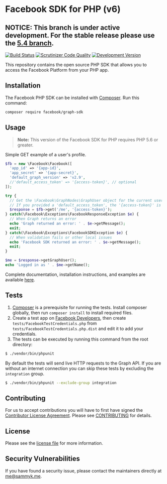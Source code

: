 # Facebook SDK for PHP (v6)

## NOTICE: This branch is under active development. For the stable release please use the [5.4 branch](https://github.com/facebook/php-graph-sdk/tree/5.4).

[![Build Status](https://img.shields.io/travis/facebook/php-graph-sdk/master.svg)](https://travis-ci.org/facebook/php-graph-sdk)
[![Scrutinizer Code Quality](https://scrutinizer-ci.com/g/facebook/facebook-php-sdk-v4/badges/quality-score.png?b=master)](https://scrutinizer-ci.com/g/facebook/facebook-php-sdk-v4/?branch=master)
[![Development Version](http://img.shields.io/badge/Development%20Version-v6.0-orange.svg)](https://packagist.org/packages/facebook/graph-sdk)


This repository contains the open source PHP SDK that allows you to access the Facebook Platform from your PHP app.


## Installation

The Facebook PHP SDK can be installed with [Composer](https://getcomposer.org/). Run this command:

```sh
composer require facebook/graph-sdk
```


## Usage

> **Note:** This version of the Facebook SDK for PHP requires PHP 5.6 or greater.

Simple GET example of a user's profile.

```php
$fb = new \Facebook\Facebook([
  'app_id' => '{app-id}',
  'app_secret' => '{app-secret}',
  'default_graph_version' => 'v2.9',
  //'default_access_token' => '{access-token}', // optional
]);

try {
  // Get the \Facebook\GraphNodes\GraphUser object for the current user.
  // If you provided a 'default_access_token', the '{access-token}' is optional.
  $response = $fb->get('/me', '{access-token}');
} catch(\Facebook\Exceptions\FacebookResponseException $e) {
  // When Graph returns an error
  echo 'Graph returned an error: ' . $e->getMessage();
  exit;
} catch(\Facebook\Exceptions\FacebookSDKException $e) {
  // When validation fails or other local issues
  echo 'Facebook SDK returned an error: ' . $e->getMessage();
  exit;
}

$me = $response->getGraphUser();
echo 'Logged in as ' . $me->getName();
```

Complete documentation, installation instructions, and examples are available [here](docs/).


## Tests

1. [Composer](https://getcomposer.org/) is a prerequisite for running the tests. Install composer globally, then run `composer install` to install required files.
2. Create a test app on [Facebook Developers](https://developers.facebook.com), then create `tests/FacebookTestCredentials.php` from `tests/FacebookTestCredentials.php.dist` and edit it to add your credentials.
3. The tests can be executed by running this command from the root directory:

```bash
$ ./vendor/bin/phpunit
```

By default the tests will send live HTTP requests to the Graph API. If you are without an internet connection you can skip these tests by excluding the `integration` group.

```bash
$ ./vendor/bin/phpunit --exclude-group integration
```


## Contributing

For us to accept contributions you will have to first have signed the [Contributor License Agreement](https://developers.facebook.com/opensource/cla). Please see [CONTRIBUTING](https://github.com/facebook/php-graph-sdk/blob/master/CONTRIBUTING.md) for details.


## License

Please see the [license file](https://github.com/facebook/php-graph-sdk/blob/master/LICENSE) for more information.


## Security Vulnerabilities

If you have found a security issue, please contact the maintainers directly at [me@sammyk.me](mailto:me@sammyk.me).
